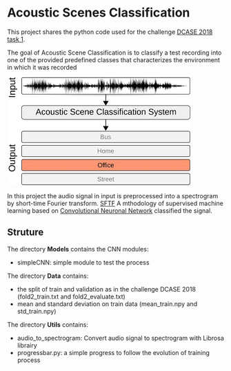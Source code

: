# Acoustic Scenes Classification

This project shares the python code used for the challenge [DCASE 2018 task 1](http://dcase.community/challenge2018/index).

The goal of Acoustic Scene Classification is to classify a test recording into one of the provided predefined classes that characterizes the environment in which it was recorded

![ASC schema](https://raw.githubusercontent.com/Splumecocq/AcousticScenesClassification/master/Image/Schema-acoustic-scene-classification.jpg)

In this project the audio signal in input is preprocessed into a spectrogram by short-time Fourier transform. [SFTF](https://en.wikipedia.org/wiki/Short-time_Fourier_transform)
A mthodology of supervised machine learning based on [Convolutional Neuronal Network](https://en.wikipedia.org/wiki/Convolutional_neural_network) classified the signal.

## Struture
The directory **Models** contains the CNN modules:
* simpleCNN: simple module to test the process

The directory **Data** contains:
* the split of train and validation as in the challenge DCASE 2018 (fold2_train.txt and fold2_evaluate.txt)
* mean and standard deviation on train data (mean_train.npy and std_train.npy)

The directory **Utils** contains:
* audio_to_spectrogram: Convert audio signal to spectrogram with Librosa librairy
* progressbar.py: a simple progress to follow the evolution of training process



